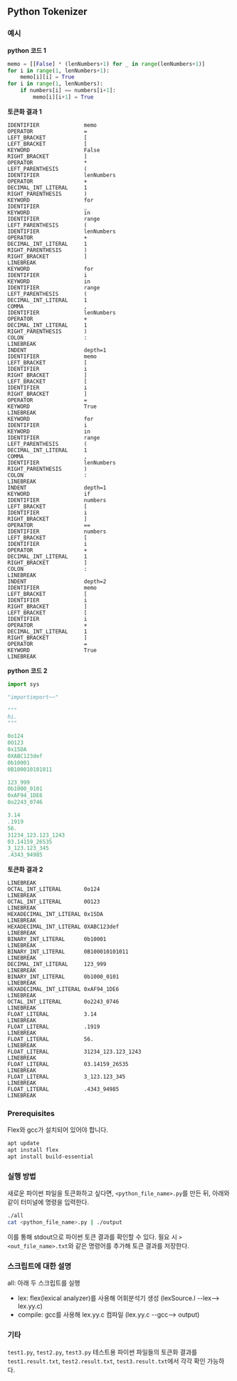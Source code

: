 ## Python Tokenizer

### 예시

**python 코드 1**

```python
memo = [[False] * (lenNumbers+1) for _ in range(lenNumbers+1)]
for i in range(1, lenNumbers+1):
    memo[i][i] = True
for i in range(1, lenNumbers):
    if numbers[i] == numbers[i+1]:
        memo[i][i+1] = True
```

**토큰화 결과 1**

```
IDENTIFIER              memo
OPERATOR                =
LEFT_BRACKET            [
LEFT_BRACKET            [
KEYWORD                 False
RIGHT_BRACKET           ]
OPERATOR                *
LEFT_PARENTHESIS        (
IDENTIFIER              lenNumbers
OPERATOR                +
DECIMAL_INT_LITERAL     1
RIGHT_PARENTHESIS       )
KEYWORD                 for
IDENTIFIER              _
KEYWORD                 in
IDENTIFIER              range
LEFT_PARENTHESIS        (
IDENTIFIER              lenNumbers
OPERATOR                +
DECIMAL_INT_LITERAL     1
RIGHT_PARENTHESIS       )
RIGHT_BRACKET           ]
LINEBREAK
KEYWORD                 for
IDENTIFIER              i
KEYWORD                 in
IDENTIFIER              range
LEFT_PARENTHESIS        (
DECIMAL_INT_LITERAL     1
COMMA                   ,
IDENTIFIER              lenNumbers
OPERATOR                +
DECIMAL_INT_LITERAL     1
RIGHT_PARENTHESIS       )
COLON                   :
LINEBREAK
INDENT                  depth=1
IDENTIFIER              memo
LEFT_BRACKET            [
IDENTIFIER              i
RIGHT_BRACKET           ]
LEFT_BRACKET            [
IDENTIFIER              i
RIGHT_BRACKET           ]
OPERATOR                =
KEYWORD                 True
LINEBREAK
KEYWORD                 for
IDENTIFIER              i
KEYWORD                 in
IDENTIFIER              range
LEFT_PARENTHESIS        (
DECIMAL_INT_LITERAL     1
COMMA                   ,
IDENTIFIER              lenNumbers
RIGHT_PARENTHESIS       )
COLON                   :
LINEBREAK
INDENT                  depth=1
KEYWORD                 if
IDENTIFIER              numbers
LEFT_BRACKET            [
IDENTIFIER              i
RIGHT_BRACKET           ]
OPERATOR                ==
IDENTIFIER              numbers
LEFT_BRACKET            [
IDENTIFIER              i
OPERATOR                +
DECIMAL_INT_LITERAL     1
RIGHT_BRACKET           ]
COLON                   :
LINEBREAK
INDENT                  depth=2
IDENTIFIER              memo
LEFT_BRACKET            [
IDENTIFIER              i
RIGHT_BRACKET           ]
LEFT_BRACKET            [
IDENTIFIER              i
OPERATOR                +
DECIMAL_INT_LITERAL     1
RIGHT_BRACKET           ]
OPERATOR                =
KEYWORD                 True
LINEBREAK
```

**python 코드 2**

```python
import sys

"importimport~~"

""" 
hi. 
"""

0o124
0O123
0x15DA
0XABC123def
0b10001
0B100010101011

123_999
0b1000_0101
0xAF94_1DE6
0o2243_0746

3.14
.1919
56.
31234_123.123_1243
03.14159_26535
3_123.123_345
.4343_94985
```

**토큰화 결과 2**

```
LINEBREAK
OCTAL_INT_LITERAL       0o124
LINEBREAK
OCTAL_INT_LITERAL       0O123
LINEBREAK
HEXADECIMAL_INT_LITERAL 0x15DA
LINEBREAK
HEXADECIMAL_INT_LITERAL 0XABC123def
LINEBREAK
BINARY_INT_LITERAL      0b10001
LINEBREAK
BINARY_INT_LITERAL      0B100010101011
LINEBREAK
DECIMAL_INT_LITERAL     123_999
LINEBREAK
BINARY_INT_LITERAL      0b1000_0101
LINEBREAK
HEXADECIMAL_INT_LITERAL 0xAF94_1DE6
LINEBREAK
OCTAL_INT_LITERAL       0o2243_0746
LINEBREAK
FLOAT_LITERAL           3.14
LINEBREAK
FLOAT_LITERAL           .1919
LINEBREAK
FLOAT_LITERAL           56.
LINEBREAK
FLOAT_LITERAL           31234_123.123_1243
LINEBREAK
FLOAT_LITERAL           03.14159_26535
LINEBREAK
FLOAT_LITERAL           3_123.123_345
LINEBREAK
FLOAT_LITERAL           .4343_94985
LINEBREAK
```

### Prerequisites

Flex와 gcc가 설치되어 있어야 합니다.

```bash
apt update
apt install flex
apt install build-essential
```

### 실행 방법

새로운 파이썬 파일을 토큰화하고 싶다면, `<python_file_name>.py`를 만든 뒤, 아래와 같이 터미널에 명령을 입력한다.

```bash
./all
cat <python_file_name>.py | ./output
```

이를 통해 stdout으로 파이썬 토큰 결과를 확인할 수 있다. 필요 시 `> <out_file_name>.txt`와 같은 명령어를 추가해 토큰 결과를 저장한다.

### 스크립트에 대한 설명

all: 아래 두 스크립트를 실행

- lex: flex(lexical analyzer)를 사용해 어휘분석기 생성 (lexSource.l --lex-->  lex.yy.c)
- compile: gcc를 사용해 lex.yy.c 컴파일 (lex.yy.c --gcc--> output)

### 기타

`test1.py`, `test2.py`, `test3.py` 테스트용 파이썬 파일들의 토큰화 결과를 `test1.result.txt`, `test2.result.txt`, `test3.result.txt`에서 각각 확인 가능하다.
